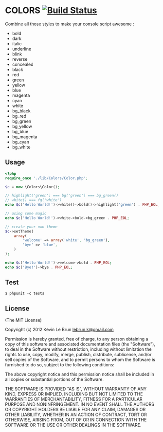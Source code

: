 # COLORS [![Build Status](https://secure.travis-ci.org/kevinlebrun/colors.php.png)](http://travis-ci.org/kevinlebrun/colors.php?branch=master)

Combine all those styles to make your console script awesome :

* bold
* dark
* italic
* underline
* blink
* reverse
* concealed
* black
* red
* green
* yellow
* blue
* magenta
* cyan
* white
* bg_black
* bg_red
* bg_green
* bg_yellow
* bg_blue
* bg_magenta
* bg_cyan
* bg_white


## Usage

```php
<?php
require_once './lib/Colors/Color.php';

$c = new \Colors\Color();

// highlight('green') === bg('green') === bg_green()
// white() === fg('white')
echo $c('Hello World!')->white()->bold()->highlight('green') . PHP_EOL;

// using some magic
echo $c('Hello World!')->white->bold->bg_green . PHP_EOL;

// create your own theme
$c->setTheme(
    array(
        'welcome' => array('white', 'bg_green'),
        'bye' => 'blue',
    )
);

echo $c('Hello World!')->welcome->bold . PHP_EOL;
echo $c('Bye!')->bye . PHP_EOL;
```

## Test

    $ phpunit -c tests

## License

(The MIT License)

Copyright (c) 2012 Kevin Le Brun <lebrun.k@gmail.com>

Permission is hereby granted, free of charge, to any person obtaining a copy
of this software and associated documentation files (the "Software"), to deal
in the Software without restriction, including without limitation the rights
to use, copy, modify, merge, publish, distribute, sublicense, and/or sell
copies of the Software, and to permit persons to whom the Software is
furnished to do so, subject to the following conditions:

The above copyright notice and this permission notice shall be included in
all copies or substantial portions of the Software.

THE SOFTWARE IS PROVIDED "AS IS", WITHOUT WARRANTY OF ANY KIND, EXPRESS OR
IMPLIED, INCLUDING BUT NOT LIMITED TO THE WARRANTIES OF MERCHANTABILITY,
FITNESS FOR A PARTICULAR PURPOSE AND NONINFRINGEMENT. IN NO EVENT SHALL THE
AUTHORS OR COPYRIGHT HOLDERS BE LIABLE FOR ANY CLAIM, DAMAGES OR OTHER
LIABILITY, WHETHER IN AN ACTION OF CONTRACT, TORT OR OTHERWISE, ARISING FROM,
OUT OF OR IN CONNECTION WITH THE SOFTWARE OR THE USE OR OTHER DEALINGS IN
THE SOFTWARE.
